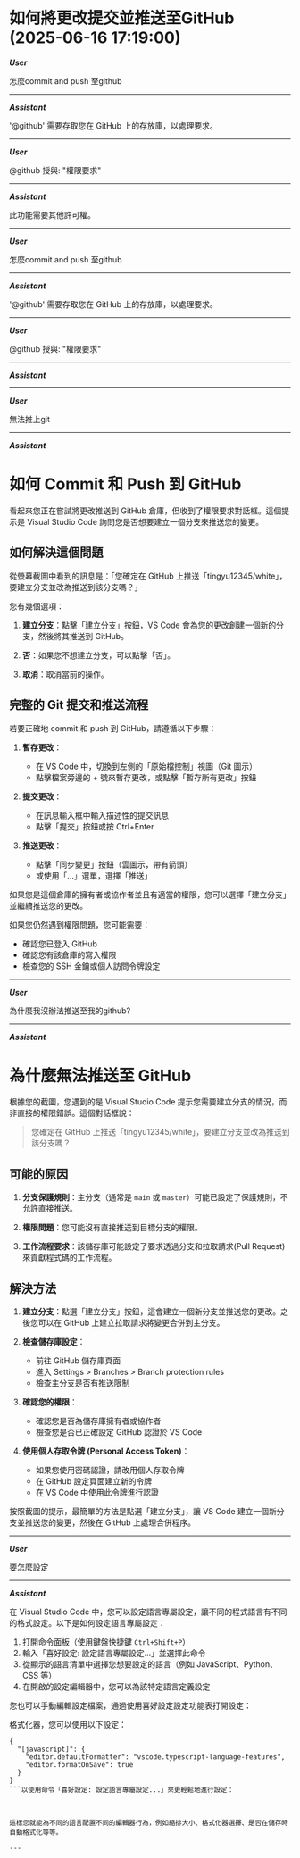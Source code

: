 <!-- Generated by SpecStory -->

# 如何將更改提交並推送至GitHub (2025-06-16 17:19:00)

_**User**_

怎麼commit and push 至github

---

_**Assistant**_

'@github' 需要存取您在 GitHub 上的存放庫，以處理要求。

---

_**User**_

@github 授與: "權限要求"

---

_**Assistant**_

此功能需要其他許可權。

---

_**User**_

怎麼commit and push 至github

---

_**Assistant**_

'@github' 需要存取您在 GitHub 上的存放庫，以處理要求。

---

_**User**_

@github 授與: "權限要求"

---

_**Assistant**_



---

_**User**_

無法推上git

---

_**Assistant**_

# 如何 Commit 和 Push 到 GitHub

看起來您正在嘗試將更改推送到 GitHub 倉庫，但收到了權限要求對話框。這個提示是 Visual Studio Code 詢問您是否想要建立一個分支來推送您的變更。

## 如何解決這個問題

從螢幕截圖中看到的訊息是：「您確定在 GitHub 上推送「tingyu12345/white」，要建立分支並改為推送到該分支嗎？」

您有幾個選項：

1. **建立分支**：點擊「建立分支」按鈕，VS Code 會為您的更改創建一個新的分支，然後將其推送到 GitHub。

2. **否**：如果您不想建立分支，可以點擊「否」。

3. **取消**：取消當前的操作。

## 完整的 Git 提交和推送流程

若要正確地 commit 和 push 到 GitHub，請遵循以下步驟：

1. **暫存更改**：
   - 在 VS Code 中，切換到左側的「原始檔控制」視圖（Git 圖示）
   - 點擊檔案旁邊的 + 號來暫存更改，或點擊「暫存所有更改」按鈕

2. **提交更改**：
   - 在訊息輸入框中輸入描述性的提交訊息
   - 點擊「提交」按鈕或按 Ctrl+Enter

3. **推送更改**：
   - 點擊「同步變更」按鈕（雲圖示，帶有箭頭）
   - 或使用「...」選單，選擇「推送」

如果您是這個倉庫的擁有者或協作者並且有適當的權限，您可以選擇「建立分支」並繼續推送您的更改。

如果您仍然遇到權限問題，您可能需要：
- 確認您已登入 GitHub
- 確認您有該倉庫的寫入權限
- 檢查您的 SSH 金鑰或個人訪問令牌設定

---

_**User**_

為什麼我沒辦法推送至我的github?

---

_**Assistant**_

# 為什麼無法推送至 GitHub

根據您的截圖，您遇到的是 Visual Studio Code 提示您需要建立分支的情況，而非直接的權限錯誤。這個對話框說：

> 您確定在 GitHub 上推送「tingyu12345/white」，要建立分支並改為推送到該分支嗎？

## 可能的原因

1. **分支保護規則**：主分支（通常是 `main` 或 `master`）可能已設定了保護規則，不允許直接推送。

2. **權限問題**：您可能沒有直接推送到目標分支的權限。

3. **工作流程要求**：該儲存庫可能設定了要求透過分支和拉取請求(Pull Request)來貢獻程式碼的工作流程。

## 解決方法

1. **建立分支**：點選「建立分支」按鈕，這會建立一個新分支並推送您的更改。之後您可以在 GitHub 上建立拉取請求將變更合併到主分支。

2. **檢查儲存庫設定**：
   - 前往 GitHub 儲存庫頁面
   - 進入 Settings > Branches > Branch protection rules
   - 檢查主分支是否有推送限制

3. **確認您的權限**：
   - 確認您是否為儲存庫擁有者或協作者
   - 檢查您是否已正確設定 GitHub 認證於 VS Code

4. **使用個人存取令牌 (Personal Access Token)**：
   - 如果您使用密碼認證，請改用個人存取令牌
   - 在 GitHub 設定頁面建立新的令牌
   - 在 VS Code 中使用此令牌進行認證

按照截圖的提示，最簡單的方法是點選「建立分支」，讓 VS Code 建立一個新分支並推送您的變更，然後在 GitHub 上處理合併程序。

---

_**User**_

要怎麼設定

---

_**Assistant**_

在 Visual Studio Code 中，您可以設定語言專屬設定，讓不同的程式語言有不同的格式設定。以下是如何設定語言專屬設定：

1. 打開命令面板（使用鍵盤快捷鍵 `Ctrl+Shift+P`）
2. 輸入「喜好設定: 設定語言專屬設定...」並選擇此命令
3. 從顯示的語言清單中選擇您想要設定的語言（例如 JavaScript、Python、CSS 等）
4. 在開啟的設定編輯器中，您可以為該特定語言定義設定

您也可以手動編輯設定檔案，通過使用喜好設定設定功能表打開設定：

格式化器，您可以使用以下設定：

```
{
  "[javascript]": {
    "editor.defaultFormatter": "vscode.typescript-language-features",
    "editor.formatOnSave": true
  }
}
```以使用命令「喜好設定: 設定語言專屬設定...」來更輕鬆地進行設定：



這樣您就能為不同的語言配置不同的編輯器行為，例如縮排大小、格式化器選擇、是否在儲存時自動格式化等等。

---

